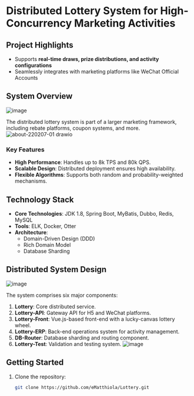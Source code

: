 # Distributed Lottery System for High-Concurrency Marketing Activities

## Project Highlights
- Supports **real-time draws, prize distributions, and activity configurations** 
- Seamlessly integrates with marketing platforms like WeChat Official Accounts

## System Overview
![image](https://github.com/user-attachments/assets/b3c79b85-3d60-45bd-a160-8768ca09b482)


The distributed lottery system is part of a larger marketing framework, including rebate platforms, coupon systems, and more.
![about-220207-01 drawio](https://github.com/user-attachments/assets/18c47516-d525-4e0a-92a8-7ba5e360aaaa)


### Key Features
- **High Performance**: Handles up to 8k TPS and 80k QPS.
- **Scalable Design**: Distributed deployment ensures high availability.
- **Flexible Algorithms**: Supports both random and probability-weighted mechanisms.

## Technology Stack
- **Core Technologies**: JDK 1.8, Spring Boot, MyBatis, Dubbo, Redis, MySQL
- **Tools**: ELK, Docker, Otter
- **Architecture**:
  - Domain-Driven Design (DDD)
  - Rich Domain Model
  - Database Sharding

## Distributed System Design
![image](https://github.com/user-attachments/assets/8143a099-45a6-46b4-85ad-167e7e3549b7)

The system comprises six major components:
1. **Lottery**: Core distributed service.
2. **Lottery-API**: Gateway API for H5 and WeChat platforms.
3. **Lottery-Front**: Vue.js-based front-end with a lucky-canvas lottery wheel.
4. **Lottery-ERP**: Back-end operations system for activity management.
5. **DB-Router**: Database sharding and routing component.
6. **Lottery-Test**: Validation and testing system.
![image](https://github.com/user-attachments/assets/de21d45f-a239-4065-9916-826e6c6560d9)


## Getting Started
1. Clone the repository:
   ```bash
   git clone https://github.com/eMatthiola/Lottery.git
